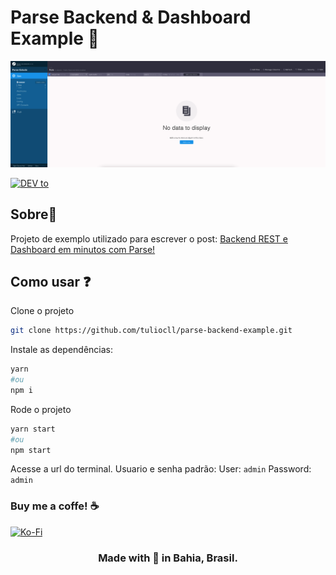 # Parse Backend & Dashboard Example 📑

<p align="center">
  <img src="preview.png">
</p>

<p align="center">

[<img alt="DEV to" src="https://img.shields.io/badge/dev.to-0A0A0A?style=for-the-badge&logo=dev.to&logoColor=white" />
](https://dev.to/tuliocalil)

</p>

## Sobre📖

Projeto de exemplo utilizado para escrever o post: [Backend REST e Dashboard em minutos com Parse!](https://dev.to/tuliocalil/backend-rest-e-dashboard-em-minutos-com-parse-5c72)

## Como usar ❓

Clone o projeto

```bash
git clone https://github.com/tuliocll/parse-backend-example.git
```

Instale as dependências:

```bash
yarn
#ou
npm i
```

Rode o projeto

```bash
yarn start
#ou
npm start
```

Acesse a url do terminal. Usuario e senha padrão: User: `admin` Password: `admin`

### Buy me a coffe! ☕

[<img alt="Ko-Fi" src="https://img.shields.io/badge/Ko--fi-F16061?style=for-the-badge&logo=ko-fi&logoColor=white" />
](https://ko-fi.com/tuliocll)

<div align="center">

### Made with 💙 in Bahia, Brasil.

</div>
